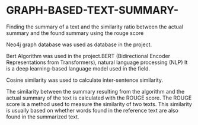 # GRAPH-BASED-TEXT-SUMMARY-
Finding the summary of a text and the similarity ratio between the actual summary and the found summary using the rouge score


Neo4j graph database was used as database in the project.

Bert Algorithm was used in the project.BERT (Bidirectional Encoder Representations from Transformers), natural language processing (NLP)
It is a deep learning-based language model used in the field.

Cosine similarity was used to calculate inter-sentence similarity.

The similarity between the summary resulting from the algorithm and the actual summary of the text is calculated with the ROUGE score.
The ROUGE score is a method used to measure the similarity of two texts. This similarity is usually based on whether words found in the reference text are also found in the summarized text.
